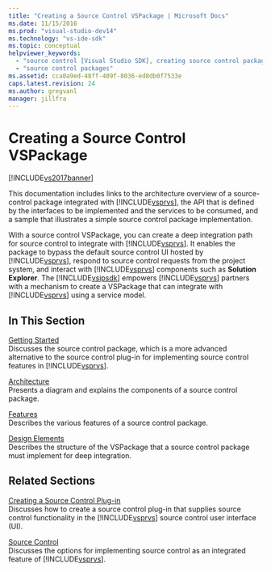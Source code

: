 ```yaml
---
title: "Creating a Source Control VSPackage | Microsoft Docs"
ms.date: 11/15/2016
ms.prod: "visual-studio-dev14"
ms.technology: "vs-ide-sdk"
ms.topic: conceptual
helpviewer_keywords: 
  - "source control [Visual Studio SDK], creating source control packages"
  - "source control packages"
ms.assetid: cca0a9ed-48ff-409f-8036-ed8db0f7533e
caps.latest.revision: 24
ms.author: gregvanl
manager: jillfra
---
```

# Creating a Source Control VSPackage
[!INCLUDE[vs2017banner](../../includes/vs2017banner.md)]

This documentation includes links to the architecture overview of a source-control package integrated with [!INCLUDE[vsprvs](../../includes/vsprvs-md.md)], the API that is defined by the interfaces to be implemented and the services to be consumed, and a sample that illustrates a simple source control package implementation.  
  
 With a source control VSPackage, you can create a deep integration path for source control to integrate with [!INCLUDE[vsprvs](../../includes/vsprvs-md.md)]. It enables the package to bypass the default source control UI hosted by [!INCLUDE[vsprvs](../../includes/vsprvs-md.md)], respond to source control requests from the project system, and interact with [!INCLUDE[vsprvs](../../includes/vsprvs-md.md)] components such as **Solution Explorer**. The [!INCLUDE[vsipsdk](../../includes/vsipsdk-md.md)] empowers [!INCLUDE[vsprvs](../../includes/vsprvs-md.md)] partners with a mechanism to create a VSPackage that can integrate with [!INCLUDE[vsprvs](../../includes/vsprvs-md.md)] using a service model.  
  
## In This Section  
 [Getting Started](../../extensibility/internals/getting-started-with-source-control-vspackages.md)  
 Discusses the source control package, which is a more advanced alternative to the source control plug-in for implementing source control features in [!INCLUDE[vsprvs](../../includes/vsprvs-md.md)].  
  
 [Architecture](../../extensibility/internals/source-control-vspackage-architecture.md)  
 Presents a diagram and explains the components of a source control package.  
  
 [Features](../../extensibility/internals/source-control-vspackage-features.md)  
 Describes the various features of a source control package.  
  
 [Design Elements](../../extensibility/internals/source-control-vspackage-design-elements.md)  
 Describes the structure of the VSPackage that a source control package must implement for deep integration.  
  
## Related Sections  
 [Creating a Source Control Plug-in](../../extensibility/internals/creating-a-source-control-plug-in.md)  
 Discusses how to create a source control plug-in that supplies source control functionality in the [!INCLUDE[vsprvs](../../includes/vsprvs-md.md)] source control user interface (UI).  
  
 [Source Control](../../extensibility/internals/source-control.md)  
 Discusses the options for implementing source control as an integrated feature of [!INCLUDE[vsprvs](../../includes/vsprvs-md.md)].
